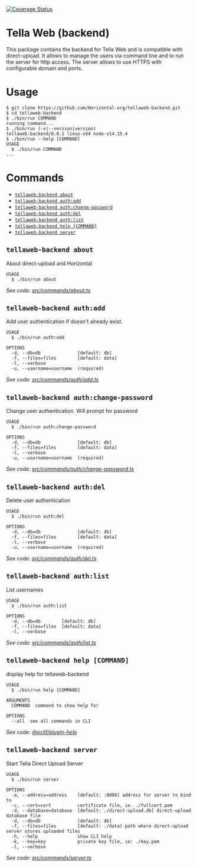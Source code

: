 [![Coverage Status](https://coveralls.io/repos/github/Horizontal-org/tellaweb-backend/badge.svg?branch=main)](https://coveralls.io/github/Horizontal-org/tellaweb-backend?branch=main)
# Tella Web (backend)
This package contains the backend for Tella Web and is compatible with direct-upload. It allows to manage the users via command line and to run the server for http access.
The server allows to use HTTPS with configurable domain and ports.


# Usage
<!-- usage -->
```sh-session
$ git clone https://github.com/Horizontal-org/tellaweb-backend.git
$ cd tellaweb-backend
$ ./bin/run COMMAND
running command...
$ ./bin/run (-v|--version|version)
tellaweb-backend/0.0.1 linux-x64 node-v14.15.4
$ ./bin/run --help [COMMAND]
USAGE
  $ ./bin/run COMMAND
...
```
<!-- usagestop -->
# Commands
<!-- commands -->
* [`tellaweb-backend about`](#tellaweb-backend-about)
* [`tellaweb-backend auth:add`](#tellaweb-backend-authadd)
* [`tellaweb-backend auth:change-password`](#tellaweb-backend-authchange-password)
* [`tellaweb-backend auth:del`](#tellaweb-backend-authdel)
* [`tellaweb-backend auth:list`](#tellaweb-backend-authlist)
* [`tellaweb-backend help [COMMAND]`](#tellaweb-backend-help-command)
* [`tellaweb-backend server`](#tellaweb-backend-server)

## `tellaweb-backend about`

About direct-upload and Horizontal

```
USAGE
  $ ./bin/run about
```

_See code: [src/commands/about.ts](https://github.com/horizontal-org/tellaweb-backend/blob/v0.0.1/src/commands/about.ts)_

## `tellaweb-backend auth:add`

Add user authentication if doesn't already exist.

```
USAGE
  $ ./bin/run auth:add

OPTIONS
  -d, --db=db              [default: db]
  -f, --files=files        [default: data]
  -l, --verbose
  -u, --username=username  (required)
```

_See code: [src/commands/auth/add.ts](https://github.com/horizontal-org/tellaweb-backend/blob/v0.0.1/src/commands/auth/add.ts)_

## `tellaweb-backend auth:change-password`

Change user authentication. Will prompt for password

```
USAGE
  $ ./bin/run auth:change-password

OPTIONS
  -d, --db=db              [default: db]
  -f, --files=files        [default: data]
  -l, --verbose
  -u, --username=username  (required)
```

_See code: [src/commands/auth/change-password.ts](https://github.com/horizontal-org/tellaweb-backend/blob/v0.0.1/src/commands/auth/change-password.ts)_

## `tellaweb-backend auth:del`

Delete user authentication

```
USAGE
  $ ./bin/run auth:del

OPTIONS
  -d, --db=db              [default: db]
  -f, --files=files        [default: data]
  -l, --verbose
  -u, --username=username  (required)
```

_See code: [src/commands/auth/del.ts](https://github.com/horizontal-org/tellaweb-backend/blob/v0.0.1/src/commands/auth/del.ts)_

## `tellaweb-backend auth:list`

List usernames

```
USAGE
  $ ./bin/run auth:list

OPTIONS
  -d, --db=db        [default: db]
  -f, --files=files  [default: data]
  -l, --verbose
```

_See code: [src/commands/auth/list.ts](https://github.com/horizontal-org/tellaweb-backend/blob/v0.0.1/src/commands/auth/list.ts)_

## `tellaweb-backend help [COMMAND]`

display help for tellaweb-backend

```
USAGE
  $ ./bin/run help [COMMAND]

ARGUMENTS
  COMMAND  command to show help for

OPTIONS
  --all  see all commands in CLI
```

_See code: [@oclif/plugin-help](https://github.com/oclif/plugin-help/blob/v3.2.2/src/commands/help.ts)_

## `tellaweb-backend server`

Start Tella Direct Upload Server

```
USAGE
  $ ./bin/run server

OPTIONS
  -a, --address=address    [default: :8080] address for server to bind to
  -c, --cert=cert          certificate file, ie. ./fullcert.pem
  -d, --database=database  [default: ./direct-upload.db] direct-upload database file
  -d, --db=db              [default: db]
  -f, --files=files        [default: ./data] path where direct-upload server stores uploaded files
  -h, --help               show CLI help
  -k, --key=key            private key file, ie: ./key.pem
  -l, --verbose
```

_See code: [src/commands/server.ts](https://github.com/horizontal-org/tellaweb-backend/blob/v0.0.1/src/commands/server.ts)_
<!-- commandsstop -->
